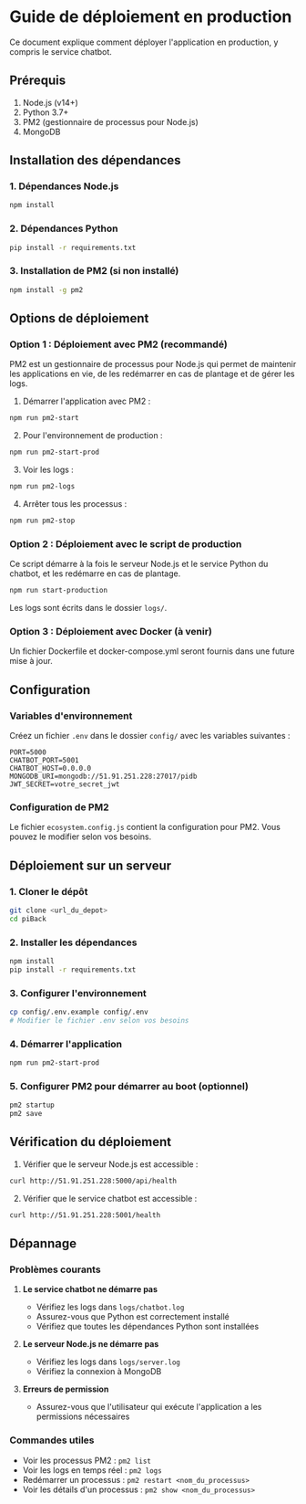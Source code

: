 # Guide de déploiement en production

Ce document explique comment déployer l'application en production, y compris le service chatbot.

## Prérequis

1. Node.js (v14+)
2. Python 3.7+
3. PM2 (gestionnaire de processus pour Node.js)
4. MongoDB

## Installation des dépendances

### 1. Dépendances Node.js

```bash
npm install
```

### 2. Dépendances Python

```bash
pip install -r requirements.txt
```

### 3. Installation de PM2 (si non installé)

```bash
npm install -g pm2
```

## Options de déploiement

### Option 1 : Déploiement avec PM2 (recommandé)

PM2 est un gestionnaire de processus pour Node.js qui permet de maintenir les applications en vie, de les redémarrer en cas de plantage et de gérer les logs.

1. Démarrer l'application avec PM2 :

```bash
npm run pm2-start
```

2. Pour l'environnement de production :

```bash
npm run pm2-start-prod
```

3. Voir les logs :

```bash
npm run pm2-logs
```

4. Arrêter tous les processus :

```bash
npm run pm2-stop
```

### Option 2 : Déploiement avec le script de production

Ce script démarre à la fois le serveur Node.js et le service Python du chatbot, et les redémarre en cas de plantage.

```bash
npm run start-production
```

Les logs sont écrits dans le dossier `logs/`.

### Option 3 : Déploiement avec Docker (à venir)

Un fichier Dockerfile et docker-compose.yml seront fournis dans une future mise à jour.

## Configuration

### Variables d'environnement

Créez un fichier `.env` dans le dossier `config/` avec les variables suivantes :

```
PORT=5000
CHATBOT_PORT=5001
CHATBOT_HOST=0.0.0.0
MONGODB_URI=mongodb://51.91.251.228:27017/pidb
JWT_SECRET=votre_secret_jwt
```

### Configuration de PM2

Le fichier `ecosystem.config.js` contient la configuration pour PM2. Vous pouvez le modifier selon vos besoins.

## Déploiement sur un serveur

### 1. Cloner le dépôt

```bash
git clone <url_du_depot>
cd piBack
```

### 2. Installer les dépendances

```bash
npm install
pip install -r requirements.txt
```

### 3. Configurer l'environnement

```bash
cp config/.env.example config/.env
# Modifier le fichier .env selon vos besoins
```

### 4. Démarrer l'application

```bash
npm run pm2-start-prod
```

### 5. Configurer PM2 pour démarrer au boot (optionnel)

```bash
pm2 startup
pm2 save
```

## Vérification du déploiement

1. Vérifier que le serveur Node.js est accessible :

```bash
curl http://51.91.251.228:5000/api/health
```

2. Vérifier que le service chatbot est accessible :

```bash
curl http://51.91.251.228:5001/health
```

## Dépannage

### Problèmes courants

1. **Le service chatbot ne démarre pas**
   - Vérifiez les logs dans `logs/chatbot.log`
   - Assurez-vous que Python est correctement installé
   - Vérifiez que toutes les dépendances Python sont installées

2. **Le serveur Node.js ne démarre pas**
   - Vérifiez les logs dans `logs/server.log`
   - Vérifiez la connexion à MongoDB

3. **Erreurs de permission**
   - Assurez-vous que l'utilisateur qui exécute l'application a les permissions nécessaires

### Commandes utiles

- Voir les processus PM2 : `pm2 list`
- Voir les logs en temps réel : `pm2 logs`
- Redémarrer un processus : `pm2 restart <nom_du_processus>`
- Voir les détails d'un processus : `pm2 show <nom_du_processus>`
